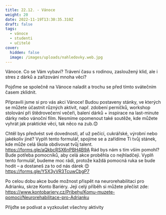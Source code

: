 ```yaml
---
title: 22.12. - Vánoce
weight: 20
date: 2022-11-19T13:30:35.310Z
draft: false
tags:
  - vánoce
  - studenti
  - učitelé
cover:
  hidden: false
  image: /images/uploads/nahledovky.web.jpg
---
```

<!--StartFragment-->

Vánoce. Co se Vám vybaví? Trávení času s rodinou, zasloužený klid, ale i stres z dárků a zařizování mnoha věcí?

Pojďme se společně na Vánoce naladit a trochu se před tímto svátečním časem zklidnit. 

Připravili jsme si pro vás akci Vánoce! Budou postaveny stánky, ve kterých se můžete účastnit různých aktivit, např. zdobení perníčků, workshop stolování při štědrovečerní večeři, balení dárků + inspirace na last-minute dárky nebo vánoční film. Nesmíme opomenout také soutěže, kde můžete vyhrát jak praktické věci, tak něco na zub.😊 

Chtěl bys předvést své dovednosti, ať už pečící, cukrářské, výrobní nebo jakékoliv jiné? Vyplň tento formulář, spojíme se a zařídíme Ti tvůj stánek, kde může celá škola obdivovat tvůj talent. https://forms.gle/aQkbcRSX6nPBH4B9A
Rád bys nám s tím vším pomohl? Bude potřeba pomocníků, aby celá akce proběhla co nejhladčeji. Vyplň tento formulář, budeme moc rádi, protože každá pomocná ruka se bude hodit – a dostaneš za to od nás dárek 😊 https://forms.gle/Y5X3yVR3TcuwCbgP7

Po celou dobu akce bude možnost přispět na neurorehabilitaci pro Adrianku, skrze Konto Bariéry. Její celý příběh si můžete přečíst zde: https://www.kontobariery.cz/Pribehy/Komu-muzete-pomoci/Neurorehabilitace-pro-Adrianku

Přijďte se podívat a vyzkoušet všechny aktivity

<!--EndFragment-->